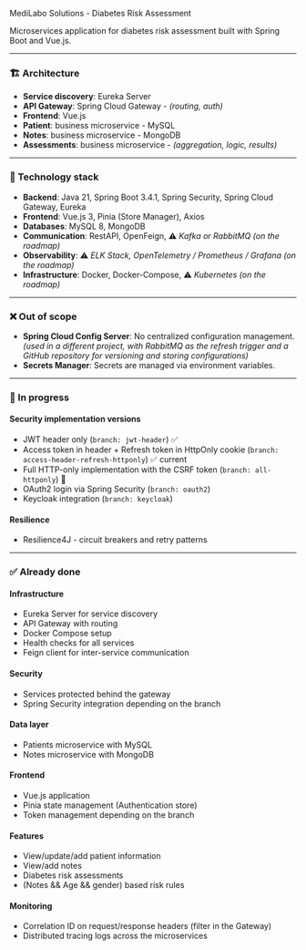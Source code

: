 MediLabo Solutions - Diabetes Risk Assessment

Microservices application for diabetes risk assessment built with Spring Boot and Vue.js.

---

### 🏗️ Architecture

- **Service discovery**: Eureka Server
- **API Gateway**: Spring Cloud Gateway - *(routing, auth)*
- **Frontend**: Vue.js
- **Patient**: business microservice - MySQL
- **Notes**: business microservice - MongoDB
- **Assessments**: business microservice - *(aggregation, logic, results)*

---

### 🧰 Technology stack

- **Backend**: Java 21, Spring Boot 3.4.1, Spring Security, Spring Cloud Gateway, Eureka
- **Frontend**: Vue.js 3, Pinia (Store Manager), Axios
- **Databases**: MySQL 8, MongoDB
- **Communication**: RestAPI, OpenFeign, ⚠️ *Kafka or RabbitMQ (on the roadmap)*
- **Observability**: ⚠️ *ELK Stack, OpenTelemetry / Prometheus / Grafana (on the roadmap)*
- **Infrastructure**: Docker, Docker-Compose, ⚠️ *Kubernetes (on the roadmap)*

---

### ❌ Out of scope

- **Spring Cloud Config Server**: No centralized configuration management. *(used in a different project, with RabbitMQ as the refresh trigger and a GitHub repository for versioning and storing configurations)*
- **Secrets Manager**: Secrets are managed via environment variables.

---

### 🔧 In progress

#### Security implementation versions
- JWT header only (`branch: jwt-header`) ✅
- Access token in header + Refresh token in HttpOnly cookie (`branch: access-header-refresh-httponly`) ✅ current
- Full HTTP-only implementation with the CSRF token (`branch: all-httponly`) 🔧
- OAuth2 login via Spring Security (`branch: oauth2`)
- Keycloak integration (`branch: keycloak`)

#### Resilience
- Resilience4J - circuit breakers and retry patterns

---

### ✅ Already done

#### Infrastructure
- Eureka Server for service discovery
- API Gateway with routing
- Docker Compose setup
- Health checks for all services
- Feign client for inter-service communication

#### Security
- Services protected behind the gateway
- Spring Security integration depending on the branch

#### Data layer
- Patients microservice with MySQL
- Notes microservice with MongoDB

#### Frontend
- Vue.js application
- Pinia state management (Authentication store)
- Token management depending on the branch

#### Features
- View/update/add patient information
- View/add notes
- Diabetes risk assessments
- (Notes && Age && gender) based risk rules

#### Monitoring
- Correlation ID on request/response headers (filter in the Gateway)
- Distributed tracing logs across the microservices